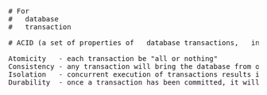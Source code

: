 <pre>
# For
#   database
#   transaction

# ACID (a set of properties of   database transactions,   intended to guarantee validity even in the event of errors, power failures, etc)

Atomicity	- each transaction be "all or nothing"
Consistency	- any transaction will bring the database from one valid state to another
Isolation	- concurrent execution of transactions results in a system state that would be obtained if transactions were executed sequentially, i.e., one after the other
Durability	- once a transaction has been committed, it will remain so, even in the event of power loss, crashes, or errors
</pre>
